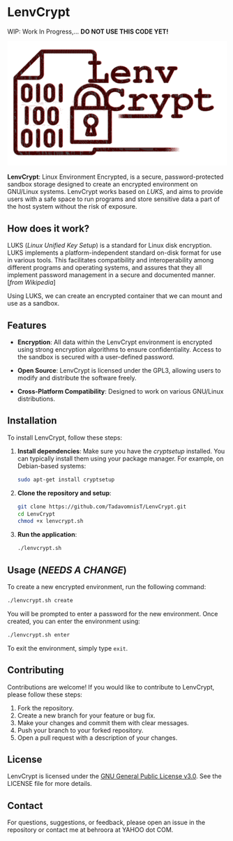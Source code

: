 
# LenvCrypt

WIP: Work In Progress,... __DO NOT USE THIS CODE YET!__ 

![LenvCrypt Logo](./Docs/Images/LenvCrypt_logo.png)

**LenvCrypt**: Linux Environment Encrypted, is a secure, password-protected sandbox storage designed to create an encrypted environment on GNU/Linux systems. LenvCrypt works based on _LUKS_, and aims to provide users with a safe space to run programs and store sensitive data a part of the host system without the risk of exposure.

## How does it work?

LUKS (_Linux Unified Key Setup_) is a standard for Linux disk encryption. LUKS implements a platform-independent standard on-disk format for use in various tools. This facilitates compatibility and interoperability among different programs and operating systems, and assures that they all implement password management in a secure and documented manner.[_from Wikipedia_]

Using LUKS, we can create an encrypted container that we can mount and use as a sandbox.



## Features

- **Encryption**: All data within the LenvCrypt environment is encrypted using strong encryption algorithms to ensure confidentiality. Access to the sandbox is secured with a user-defined password.

- **Open Source**: LenvCrypt is licensed under the GPL3, allowing users to modify and distribute the software freely.

- **Cross-Platform Compatibility**: Designed to work on various GNU/Linux distributions.

## Installation

To install LenvCrypt, follow these steps:

1. **Install dependencies**:
   Make sure you have the _cryptsetup_ installed. You can typically install them using your package manager. For example, on Debian-based systems:
   ```bash
   sudo apt-get install cryptsetup
   ```

2. **Clone the repository and setup**:
   ```bash
   git clone https://github.com/TadavomnisT/LenvCrypt.git
   cd LenvCrypt
   chmod +x lenvcrypt.sh
   ```

3. **Run the application**:
   ```bash
   ./lenvcrypt.sh
   ```

## Usage (_NEEDS A CHANGE_)

To create a new encrypted environment, run the following command:

```bash
./lenvcrypt.sh create
```

You will be prompted to enter a password for the new environment. Once created, you can enter the environment using:

```bash
./lenvcrypt.sh enter
```

To exit the environment, simply type `exit`.

## Contributing

Contributions are welcome! If you would like to contribute to LenvCrypt, please follow these steps:

1. Fork the repository.
2. Create a new branch for your feature or bug fix.
3. Make your changes and commit them with clear messages.
4. Push your branch to your forked repository.
5. Open a pull request with a description of your changes.

## License

LenvCrypt is licensed under the [GNU General Public License v3.0](https://www.gnu.org/licenses/gpl-3.0.html). See the LICENSE file for more details.

## Contact

For questions, suggestions, or feedback, please open an issue in the repository or contact me at behroora at YAHOO dot COM.

